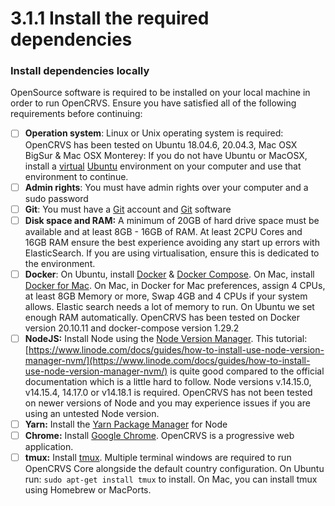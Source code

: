 # 3.1.1 Install the required dependencies

### Install dependencies locally

OpenSource software is required to be installed on your local machine in order to run OpenCRVS.  Ensure you have satisfied all of the following requirements before continuing:

* [ ] **Operation system**: Linux or Unix operating system is required: OpenCRVS has been tested on Ubuntu 18.04.6, 20.04.3, Mac OSX BigSur & Mac OSX Monterey: If you do not have Ubuntu or MacOSX, install a [virtual](https://www.virtualbox.org/) [Ubuntu](https://ubuntu.com/download/desktop) environment on your computer and use that environment to continue.
* [ ] **Admin rights**: You must have admin rights over your computer and a sudo password
* [ ] **Git**: You must have a [Git](https://github.com/) account and [Git](https://git-scm.com/book/en/v2/Getting-Started-Installing-Git) software
* [ ] **Disk space and RAM:** A minimum of 20GB of hard drive space must be available and at least 8GB - 16GB of RAM.  At least 2CPU Cores and 16GB RAM ensure the best experience avoiding any start up errors with ElasticSearch.  If you are using virtualisation, ensure this is dedicated to the environment.
* [ ] **Docker**: On Ubuntu, install [Docker](https://docs.docker.com/engine/install/ubuntu/) & [Docker Compose](https://docs.docker.com/compose/install/). On Mac, install [Docker for Mac](https://docs.docker.com/desktop/mac/install/). On Mac, in Docker for Mac preferences, assign 4 CPUs, at least 8GB Memory or more, Swap 4GB and 4 CPUs if your system allows. Elastic search needs a lot of memory to run. On Ubuntu we set enough RAM automatically. OpenCRVS has been tested on Docker version 20.10.11 and docker-compose version 1.29.2
* [ ] **NodeJS:** Install Node using the [Node Version Manager](https://nodejs.org/en/download/package-manager/#nvm). This tutorial: [https://www.linode.com/docs/guides/how-to-install-use-node-version-manager-nvm/](https://www.linode.com/docs/guides/how-to-install-use-node-version-manager-nvm/) is quite good compared to the official documentation which is a little hard to follow.  Node versions v.14.15.0, v14.15.4, 14.17.0 or v14.18.1 is required. OpenCRVS has not been tested on newer versions of Node and you may experience issues if you are using an untested Node version.
* [ ] **Yarn:** Install the [Yarn Package Manager](https://classic.yarnpkg.com/en/docs/install) for Node
* [ ] **Chrome:** Install [Google Chrome](https://www.google.com/chrome). OpenCRVS is a progressive web application.
* [ ] **tmux:** Install [tmux](https://github.com/tmux/tmux/wiki). Multiple terminal windows are required to run OpenCRVS Core alongside the default country configuration. On Ubuntu run: `sudo apt-get install tmux` to install. On Mac, you can install tmux using Homebrew or MacPorts.
